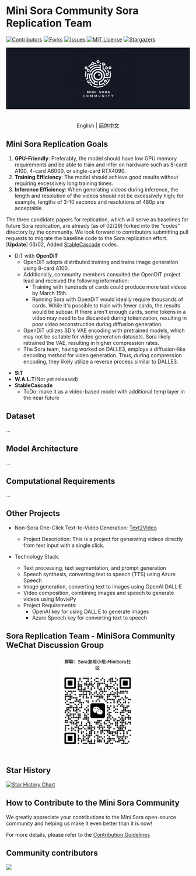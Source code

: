 # Mini Sora Community Sora Replication Team

<!-- PROJECT SHIELDS -->

[![Contributors][contributors-shield]][contributors-url]
[![Forks][forks-shield]][forks-url]
[![Issues][issues-shield]][issues-url]
[![MIT License][license-shield]][license-url]
[![Stargazers][stars-shield]][stars-url]
<br />

<!-- PROJECT LOGO -->
<div align="center">

<img src="../assets/logo.jpg" width="600"/>
  <div>&nbsp;</div>
  <div align="center">
  </div>
</div>

<div align="center">

English | [简体中文](./README_CN.md)  

</div>

## Mini Sora Replication Goals

1. **GPU-Friendly**: Preferably, the model should have low GPU memory requirements and be able to train and infer on hardware such as 8-card A100, 4-card A6000, or single-card RTX4090.
2. **Training Efficiency**: The model should achieve good results without requiring excessively long training times.
3. **Inference Efficiency**: When generating videos during inference, the length and resolution of the videos should not be excessively high; for example, lengths of 3-10 seconds and resolutions of 480p are acceptable.

The three candidate papers for replication, which will serve as baselines for future Sora replication, are already (as of 02/29) forked into the "codes" directory by the community. We look forward to contributors submitting pull requests to migrate the baseline code to the Sora replication effort. [**Update**] 03/02, Added [StableCascade](https://github.com/Stability-AI/StableCascade) codes.

* DiT with **OpenDiT**
  * OpenDiT adopts distributed training and trains image generation using 8-card A100.
  * Additionally, community members consulted the OpenDiT project lead and received the following information:
    - Training with hundreds of cards could produce more test videos by March 15th.
    - Running Sora with OpenDiT would ideally require thousands of cards. While it's possible to train with fewer cards, the results would be subpar. If there aren't enough cards, some tokens in a video may need to be discarded during tokenization, resulting in poor video reconstruction during diffusion generation.
  * OpenDiT utilizes SD's VAE encoding with pretrained models, which may not be suitable for video generation datasets. Sora likely retrained the VAE, resulting in higher compression rates.
  * The Sora team, having worked on DALLE3, employs a diffusion-like decoding method for video generation. Thus, during compression encoding, they likely utilize a reverse process similar to DALLE3.

- **SiT**
- **W.A.L.T**(Not yet released)
- **StableCascade**
  - ToDo: make it as a video-based model with additional temp layer in the near future

## Dataset

...

## Model Architecture

...

## Computational Requirements

...

## Other Projects

- Non-Sora One-Click Text-to-Video Generation: [Text2Video](./Others/Text2Video.md)

  - Project Description: This is a project for generating videos directly from text input with a single click.
- Technology Stack:
    - Text processing, text segmentation, and prompt generation
    - Speech synthesis, converting text to speech (TTS) using Azure Speech
    - Image generation, converting text to images using OpenAI DALL·E
    - Video composition, combining images and speech to generate videos using MoviePy
  - Project Requirements:
    - OpenAI key for using DALL·E to generate images
    - Azure Speech key for converting text to speech

<!-- 
**After submitting a PR or Issue**, you can apply to join the Mini Sora contributors community and request to join the Sora-related paper replication group!

<div align="center">

<img src="assets/sora-reproduce.png" width="200"/>
  <div>&nbsp;</div>
  <div align="center">
  </div>
</div>
-->

## Sora Replication Team - MiniSora Community WeChat Discussion Group

<div align="center">

<img src="../assets/sora-reproduce.png" width="200"/>
  <div>&nbsp;</div>
  <div align="center">
  </div>
</div>

## Star History

[![Star History Chart](https://api.star-history.com/svg?repos=mini-sora/minisora&type=Date)](https://star-history.com/#mini-sora/minisora&Date)

## How to Contribute to the Mini Sora Community

We greatly appreciate your contributions to the Mini Sora open-source community and helping us make it even better than it is now!

For more details, please refer to the [Contribution Guidelines](../docs/CONTRIBUTING.md)

## Community contributors

<!-- readme: collaborators,contributors -start -->

<!-- readme: collaborators,contributors -end -->

<a href="https://github.com/mini-sora/minisora/graphs/contributors">
  <img src="https://contrib.rocks/image?repo=mini-sora/minisora" />
</a>

[your-project-path]: mini-sora/minisora
[contributors-shield]: https://img.shields.io/github/contributors/mini-sora/minisora.svg?style=flat-square
[contributors-url]: https://github.com/mini-sora/minisora/graphs/contributors
[forks-shield]: https://img.shields.io/github/forks/mini-sora/minisora.svg?style=flat-square
[forks-url]: https://github.com/mini-sora/minisora/network/members
[stars-shield]: https://img.shields.io/github/stars/mini-sora/minisora.svg?style=flat-square
[stars-url]: https://github.com/mini-sora/minisora/stargazers
[issues-shield]: https://img.shields.io/github/issues/mini-sora/minisora.svg?style=flat-square
[issues-url]: https://img.shields.io/github/issues/mini-sora/minisora.svg
[license-shield]: https://img.shields.io/github/license/mini-sora/minisora.svg?style=flat-square
[license-url]: https://github.com/mini-sora/minisora/blob/main/LICENSE